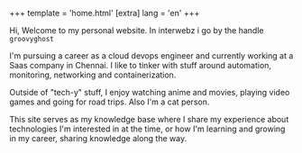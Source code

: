+++
template = 'home.html'
[extra]
lang = 'en'
+++

Hi, Welcome to my personal website. In interwebz i go by the handle `groovyghost`

I'm pursuing a career as a cloud devops engineer and currently working at a Saas company in Chennai. I like to tinker with stuff around automation, monitoring, networking and containerization.

Outside of "tech-y" stuff, I enjoy watching anime and movies, playing video games and going for road trips. Also I'm a cat person.

This site serves as my knowledge base where I share my experience about technologies I'm interested in at the time, or how I'm learning and growing in my career, sharing knowledge along the way.
